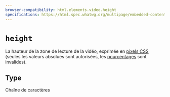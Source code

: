 ```yaml
---
browser-compatibility: html.elements.video.height
specifications: https://html.spec.whatwg.org/multipage/embedded-content-other.html#attr-dim-height
---
```


# `height`

La hauteur de la zone de lecture de la vidéo, exprimée en [pixels CSS](https://drafts.csswg.org/css-values/#px) (seules les valeurs absolues sont autorisées, les [pourcentages](https://html.spec.whatwg.org/multipage/embedded-content.html#dimension-attributes) sont invalides).

## Type

Chaîne de caractères
